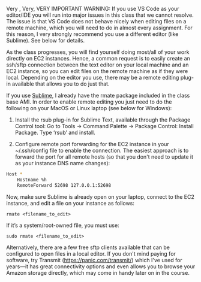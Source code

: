 Very , Very, VERY IMPORTANT WARNING: If you use VS Code as your editor/IDE you will run into major issues in this class that we cannot resolve. The issue is that VS Code does not behave nicely when editing files on a remote machine, which you will need to do in almost every assignment. For this reason, I very strongly recommend you use a different editor (like Sublime). See  below for details.

As the class progresses, you will find yourself doing most/all of your work directly on EC2 instances. Hence, a common request is to easily create an ssh/sftp connection between the text editor on your local machine and an EC2 instance, so you can edit files on the remote machine as if they were local. Depending on the editor you use, there may be a remote editing plug-in available that allows you to do just that.

If you use [Sublime](https://www.sublimetext.com/), I already have the rmate package included in the class base AMI. In order to enable remote editing you just need to do the following on your MacOS or Linux laptop (see below for Windows): 

1. Install the rsub plug-in for Sublime Text, available through the Package Control tool:
Go to Tools → Command Palette → Package Control: Install Package. 
Type ‘rsub’ and install.

2. Configure remote port forwarding for the EC2 instance in your ~/.ssh/config file to enable the connection. The easiest approach is to forward the port for all remote hosts (so that you don't need to update it as your instance DNS name changes):

```bash
Host *
    Hostname %h
    RemoteForward 52698 127.0.0.1:52698
```

Now, make sure Sublime is already open on your laptop, connect to the EC2 instance, and edit a file on your instance as follows:

`rmate <filename_to_edit>`

If it’s a system/root-owned file, you must use:

`sudo rmate <filename_to_edit>`

Alternatively, there are a few free sftp clients available that can be configured to open files in a local editor. If you don't mind paying for software, try Transmit (https://panic.com/transmit/) which I've used for years—it has great connectivity options and even allows you to browse your Amazon storage directly, which may come in handy later on in the course.
